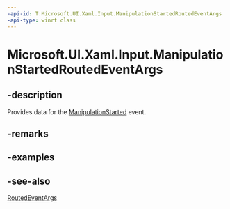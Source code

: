 ```yaml
---
-api-id: T:Microsoft.UI.Xaml.Input.ManipulationStartedRoutedEventArgs
-api-type: winrt class
---
```


<!-- Class syntax.
public class ManipulationStartedRoutedEventArgs : Windows.UI.Xaml.RoutedEventArgs, Windows.UI.Xaml.Input.IManipulationStartedRoutedEventArgs
-->

# Microsoft.UI.Xaml.Input.ManipulationStartedRoutedEventArgs

## -description
Provides data for the [ManipulationStarted](../microsoft.ui.xaml/uielement_manipulationstarted.md) event.

## -remarks

## -examples

## -see-also
[RoutedEventArgs](../microsoft.ui.xaml/routedeventargs.md)
